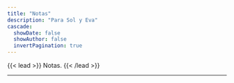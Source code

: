 ```yaml
---
title: "Notas"
description: "Para Sol y Eva" 
cascade:
  showDate: false
  showAuthor: false
  invertPagination: true
---
```


{{< lead >}}
Notas.
{{< /lead >}}

---

